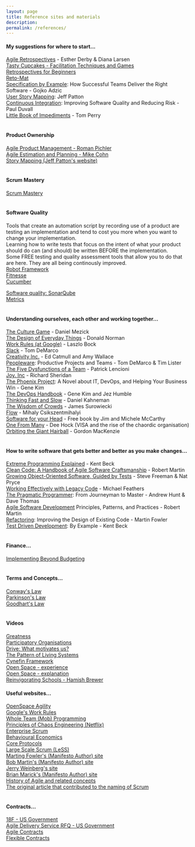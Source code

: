 ```yaml
---
layout: page
title: Reference sites and materials
description: 
permalink: /references/
---
```


#### My suggestions for where to start...
[Agile Retrospectives](https://www.amazon.com/Agile-Retrospectives-Making-Pragmatic-Programmers-ebook/dp/B00B03SRJW) - Esther Derby & Diana Larsen  
[Tasty Cupcakes - Facilitation Techniques and Games](http://tastycupcakes.org)  
[Retrospectives for Beginners](http://finding-marbles.com/retr-o-mat/the-best-retrospective-for-beginners/)  
[Reto-Mat](https://plans-for-retrospectives.com)  
[Specification by Example](https://www.amazon.com/Specification-Example-Successful-Deliver-Software/dp/1617290084): How Successful Teams Deliver the Right Software - Gojko Adzic  
[User Story Mapping](https://www.amazon.com/User-Story-Mapping-Discover-Product-ebook/dp/B00NF07FHS): Jeff Patton  
[Continuous Integration](https://www.amazon.com/Continuous-Integration-Improving-Addison-Wesley-Signature-ebook/dp/B0026772IS): Improving Software Quality and Reducing Risk - Paul Duvall  
[Little Book of Impediments](https://www.amazon.com/dp/B01D8VYWZG) - Tom Perry  
<br/>  

#### Product Ownership
[Agile Product Management - Roman Pichler](https://www.amazon.com/Agile-Product-Management-Scrum-Addison-Wesley/dp/0321605780)  
[Agile Estimation and Planning - Mike Cohn](https://www.amazon.com/Agile-Estimating-Planning-Robert-Martin-ebook/dp/B004X1D3TC)  
[Story Mapping (Jeff Patton's website)](https://jpattonassociates.com/user-story-mapping/)  
<br/>  

#### Scrum Mastery
[Scrum Mastery](https://www.amazon.com/Scrum-Mastery-Geoff-Watts-ebook/dp/B00D6WWN7C)  
<br/>  

#### Software Quality
Tools that create an automation script by recording use of a product are testing an implementation and tend to cost you more when you want to change your implementation.  
Learning how to write tests that focus on the intent of what your product should do can (and should) be written BEFORE the implementation.  
Some FREE testing and quality assessment tools that allow you to do that are here. They are all being continously improved.  
[Robot Framework](http://robotframework.org/)  
[Fitnesse](http://www.fitnesse.org/)  
[Cucumber](https://cucumber.io/)  
  
[Software quality: SonarQube](https://www.sonarqube.org/)  
[Metrics](https://github.com/dropwizard/metrics)  
<br/>  

#### Understanding ourselves, each other and working together…
[The Culture Game](https://www.amazon.com/Culture-Game-Tools-Agile-Manager/dp/0984875301) - Daniel Mezick  
[The Design of Everyday Things](https://www.amazon.co.uk/gp/product/0262525674) - Donald Norman  
[Work Rules (at Google)](https://www.amazon.com/Work-Rules-Insights-Inside-Transform-ebook/dp/B00MEMMVB8) - Laszlo Bock  
[Slack](https://www.amazon.com/Slack-Getting-Burnout-Busywork-Efficiency-ebook/dp/B004SOVC2Y) - Tom DeMarco  
[Creativity Inc.](https://www.amazon.com/Creativity-Inc-Overcoming-Unseen-Inspiration-ebook/dp/B00FUZQYBO) - Ed Catmull and Amy Wallace  
[Peopleware](https://www.amazon.com/Peopleware-Productive-Projects-Tom-DeMarco-ebook/dp/B00DY5A8X2): Productive Projects and Teams - Tom DeMarco & Tim Lister  
[The Five Dysfunctions of a Team](https://www.amazon.com/Five-Dysfunctions-Team-Enhanced-Leadership-ebook/dp/B006960LQW) - Patrick Lencioni  
[Joy. Inc](https://www.amazon.com/Joy-Inc-Built-Workplace-People-ebook/dp/B00DMCW1FK) - Richard Sheridan  
[The Phoenix Project](https://www.amazon.com/Phoenix-Project-DevOps-Helping-Business/dp/0988262509): A Novel about IT, DevOps, and Helping Your Business Win - Gene Kim  
[The DevOps Handbook](https://www.amazon.com/DevOps-Handbook-World-Class-Reliability-Organizations-ebook/dp/B01M9ASFQ3) - Gene Kim and Jez Humble  
[Thinking Fast and Slow](https://www.amazon.com/Thinking-Fast-Slow-Daniel-Kahneman-ebook/dp/B00555X8OA) - Daniel Kahneman  
[The Wisdom of Crowds](https://www.amazon.com/Wisdom-Crowds-James-Surowiecki-ebook/dp/B000FCKC3I) - James Surowiecki  
[Flow](https://www.amazon.com/Flow-Psychology-Experience-Perennial-Classics-ebook/dp/B000W94FE6) - Mihaly Csikszentmihalyi  
[Software for your Head](http://liveingreatness.com/software-for-your-head-book/) - Free book by Jim and Michele McCarthy  
[One From Many](https://www.amazon.com/One-Many-VISA-Chaordic-Organization-ebook/dp/B00XAX5UY0) - Dee Hock (VISA and the rise of the chaordic organisation)  
[Orbiting the Giant Hairball](https://www.amazon.com/Orbiting-Giant-Hairball-Corporate-Surviving/dp/0670879835) - Gordon MacKenzie  
<br/>  

#### How to write **soft**ware that gets better and better as you make changes…
[Extreme Programming Explained](https://www.amazon.com/Extreme-Programming-Explained-Embrace-Change-ebook/dp/B00N1ZN6C0) - Kent Beck  
[Clean Code: A Handbook of Agile Software Craftsmanship](https://www.amazon.com/Clean-Code-Handbook-Software-Craftsmanship-ebook/dp/B001GSTOAM) - Robert Martin  
[Growing Object-Oriented Software, Guided by Tests](https://www.amazon.com/Growing-Object-Oriented-Software-Addison-Wesley-Signature-ebook/dp/B002TIOYVW) - Steve Freeman & Nat Pryce  
[Working Effectively with Legacy Code](https://www.amazon.com/Working-Effectively-Legacy-Robert-Martin-ebook/dp/B005OYHF0A) - Michael Feathers  
[The Pragmatic Programmer](https://www.amazon.com/Pragmatic-Programmer-Journeyman-Master-ebook/dp/B003GCTQAE): From Journeyman to Master - Andrew Hunt & Dave Thomas  
[Agile Software Development](https://www.amazon.com/Software-Development-Principles-Patterns-Practices/dp/1292025948) Principles, Patterns, and Practices - Robert Martin  
[Refactoring](https://www.amazon.com/Refactoring-Improving-Existing-Addison-Wesley-Technology-ebook/dp/B007WTFWJ6): Improving the Design of Existing Code - Martin Fowler  
[Test Driven Development](https://www.amazon.com/Test-Driven-Development-Kent-Beck/dp/0321146530): By Example - Kent Beck  
<br/>  

#### Finance…
[Implementing Beyond Budgeting](https://www.amazon.com/Implementing-Beyond-Budgeting-Unlocking-Performance-ebook/dp/B01HXJIY80)  
<br/>  

#### Terms and Concepts…
[Conway's Law](http://www.melconway.com/Home/Conways_Law.html)  
[Parkinson's Law](https://en.wikipedia.org/wiki/Parkinson%27s_law)  
[Goodhart's Law](https://en.wikipedia.org/wiki/Goodhart%27s_law)  
<br/>  

#### Videos
[Greatness](https://www.youtube.com/watch?v=OqmdLcyES_Q&t=17s)  
[Participatory Organisations](https://www.youtube.com/watch?v=ewA2BqbWhUQ&feature=youtu.be)  
[Drive: What motivates us?](https://www.youtube.com/watch?v=u6XAPnuFjJc)  
[The Pattern of Living Systems](https://www.youtube.com/watch?v=RUIStx-nZ3I)  
[Cynefin Framework](https://www.youtube.com/watch?v=N7oz366X0-8)  
[Open Space - experience](https://www.youtube.com/watch?v=WQj12jmLGr4)  
[Open Space - explanation](https://www.youtube.com/watch?v=a3jVOKQYm6E)  
[Reinvigorating Schools - Hamish Brewer](https://www.youtube.com/watch?v=VKt9CslbVsg)
<br/>  

#### Useful websites…
[OpenSpace Agility](http://openspaceagility.com/)  
[Google's Work Rules](https://rework.withgoogle.com/)  
[Whole Team (Mob) Programming](http://mobprogramming.org/)  
[Principles of Chaos Engineering (Netflix)](http://principlesofchaos.org/)  
[Enterprise Scrum](http://www.enterprisescrum.com/)  
[Behavioural Economics](http://danariely.com/)  
[Core Protocols](https://liveingreatness.com/core-protocols/)  
[Large Scale Scrum (LeSS)](http://less.works/)  
[Marting Fowler's (Manifesto Author) site](http://martinfowler.com/)  
[Bob Martin's (Manifesto Author) site](http://butunclebob.com/ArticleS.UncleBob.PrinciplesOfOod)  
[Jerry Weinberg's site](http://www.geraldmweinberg.com/Site/Home.html)  
[Brian Marick's (Manifesto Author) site](http://www.exampler.com)  
[History of Agile and related concepts](https://www.agilealliance.org/agile101/practices-timeline/)  
[The original article that contributed to the naming of Scrum](https://hbr.org/1986/01/the-new-new-product-development-game)  
<br/>

#### Contracts...
[18F - US Government](https://18f.gsa.gov/2015/06/15/agile-bpa-is-here/)  
[Agile Delivery Service RFQ - US Government ](https://github.com/18F/ads-bpa/blob/18f-pages/assets/ADS%20RFQ%20Revised%20Modification%205.pdf)  
[Agile Contracts](http://agilecontracts.org/)  
[Flexible Contracts](http://www.flexiblecontracts.com/)  
<br/>
